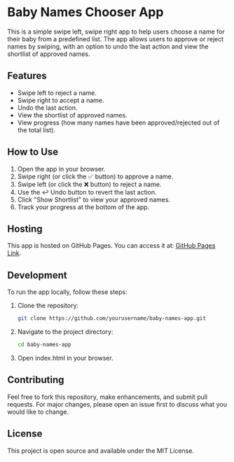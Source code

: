 # Baby Names Chooser App

This is a simple swipe left, swipe right app to help users choose a name for their baby from a predefined list. The app allows users to approve or reject names by swiping, with an option to undo the last action and view the shortlist of approved names.

## Features

- Swipe left to reject a name.
- Swipe right to accept a name.
- Undo the last action.
- View the shortlist of approved names.
- View progress (how many names have been approved/rejected out of the total list).

## How to Use

1. Open the app in your browser.
2. Swipe right (or click the ✅ button) to approve a name.
3. Swipe left (or click the ❌ button) to reject a name.
4. Use the ↩️ Undo button to revert the last action.
5. Click "Show Shortlist" to view your approved names.
6. Track your progress at the bottom of the app.

## Hosting

This app is hosted on GitHub Pages. You can access it at: [GitHub Pages Link](https://yourusername.github.io/baby-names-app).

## Development

To run the app locally, follow these steps:

1. Clone the repository:
   ```sh
   git clone https://github.com/yourusername/baby-names-app.git
   ```
2. Navigate to the project directory:
   ```sh
   cd baby-names-app
   ```
3. Open index.html in your browser.

## Contributing

Feel free to fork this repository, make enhancements, and submit pull requests. For major changes, please open an issue first to discuss what you would like to change.

## License

This project is open source and available under the MIT License.
